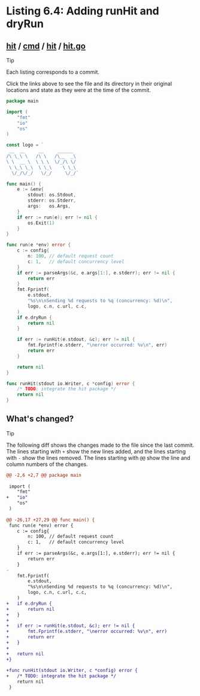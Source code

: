# Listing 6.4: Adding runHit and dryRun

## [hit](https://github.com/inancgumus/gobyexample/blob/fbf4778bea8914ff86d481f6a50ff15a248460ea/hit) / [cmd](https://github.com/inancgumus/gobyexample/blob/fbf4778bea8914ff86d481f6a50ff15a248460ea/hit/cmd) / [hit](https://github.com/inancgumus/gobyexample/blob/fbf4778bea8914ff86d481f6a50ff15a248460ea/hit/cmd/hit) / [hit.go](https://github.com/inancgumus/gobyexample/blob/fbf4778bea8914ff86d481f6a50ff15a248460ea/hit/cmd/hit/hit.go)

> [!TIP]
> Each listing corresponds to a commit.
>
> Click the links above to see the file and its directory in their original locations and state as they were at the time of the commit.

```go
package main

import (
	"fmt"
	"io"
	"os"
)

const logo = `
 __  __     __     ______
/\ \_\ \   /\ \   /\__  _\
\ \  __ \  \ \ \  \/_/\ \/
 \ \_\ \_\  \ \_\    \ \_\
  \/_/\/_/   \/_/     \/_/`

func main() {
	e := &env{
		stdout: os.Stdout,
		stderr: os.Stderr,
		args:   os.Args,
	}
	if err := run(e); err != nil {
		os.Exit(1)
	}
}

func run(e *env) error {
	c := config{
		n: 100, // default request count
		c: 1,   // default concurrency level
	}
	if err := parseArgs(&c, e.args[1:], e.stderr); err != nil {
		return err
	}
	fmt.Fprintf(
		e.stdout,
		"%s\n\nSending %d requests to %q (concurrency: %d)\n",
		logo, c.n, c.url, c.c,
	)
	if e.dryRun {
		return nil
	}

	if err := runHit(e.stdout, &c); err != nil {
		fmt.Fprintf(e.stderr, "\nerror occurred: %v\n", err)
		return err
	}

	return nil
}

func runHit(stdout io.Writer, c *config) error {
	/* TODO: integrate the hit package */
	return nil
}
```

## What's changed?

> [!TIP]
> The following diff shows the changes made to the file since the last commit.
> The lines starting with `+` show the new lines added, and the lines starting with `-` show the lines removed.
> The lines starting with `@@` show the line and column numbers of the changes.

```diff
@@ -2,6 +2,7 @@ package main
 
 import (
 	"fmt"
+	"io"
 	"os"
 )
 
@@ -26,17 +27,29 @@ func main() {
 func run(e *env) error {
 	c := config{
 		n: 100, // default request count
 		c: 1,   // default concurrency level
 	}
 	if err := parseArgs(&c, e.args[1:], e.stderr); err != nil {
 		return err
 	}
-
 	fmt.Fprintf(
 		e.stdout,
 		"%s\n\nSending %d requests to %q (concurrency: %d)\n",
 		logo, c.n, c.url, c.c,
 	)
+	if e.dryRun {
+		return nil
+	}
+
+	if err := runHit(e.stdout, &c); err != nil {
+		fmt.Fprintf(e.stderr, "\nerror occurred: %v\n", err)
+		return err
+	}
+
+	return nil
+}
 
+func runHit(stdout io.Writer, c *config) error {
+	/* TODO: integrate the hit package */
 	return nil
 }
```

